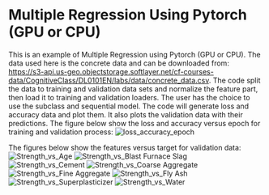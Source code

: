 # Multiple Regression Using Pytorch (GPU or CPU)
This is an example of Multiple Regression using Pytorch (GPU or CPU). The data used here is the concrete data and can be downloaded from: https://s3-api.us-geo.objectstorage.softlayer.net/cf-courses-data/CognitiveClass/DL0101EN/labs/data/concrete_data.csv. The code split the data to training and validation data sets and normalize the feature part, then load it to training and validation loaders. The user has the choice to use the subclass and sequential model. The code will generate loss and accuracy data and plot them. It also plots the validation data with their predictions.
The figure below show the loss and accuracy versus epoch for training and validation process:
![loss_accuracy_epoch](https://user-images.githubusercontent.com/12114448/222917557-0dd908a5-3d85-4156-b028-8784b3bcef95.png)


The figures below show the features versus target for validation data:
![Strength_vs_Age](https://user-images.githubusercontent.com/12114448/222917571-ac3f6c85-8de4-4874-be1d-92c83e7589e6.png)
![Strength_vs_Blast Furnace Slag](https://user-images.githubusercontent.com/12114448/222917572-734361e0-05ce-47f6-a418-2cc6e5ea9b4f.png)
![Strength_vs_Cement](https://user-images.githubusercontent.com/12114448/222917573-307a9f99-ad17-45b5-98dc-4f87b77ef854.png)
![Strength_vs_Coarse Aggregate](https://user-images.githubusercontent.com/12114448/222917574-3a7f51b2-4c3e-4e8b-86e7-9f26ecb7eb12.png)
![Strength_vs_Fine Aggregate](https://user-images.githubusercontent.com/12114448/222917575-f2f32b50-fd28-49b9-9faa-57bf4f77eacb.png)
![Strength_vs_Fly Ash](https://user-images.githubusercontent.com/12114448/222917576-ad1e5363-3889-46d7-86d0-7a7fd6de565a.png)
![Strength_vs_Superplasticizer](https://user-images.githubusercontent.com/12114448/222917577-9b74fda7-2997-4f1a-b53a-2e3640afc5df.png)
![Strength_vs_Water](https://user-images.githubusercontent.com/12114448/222917578-d4045aeb-d2bd-4c7b-8642-747c30c30391.png)

